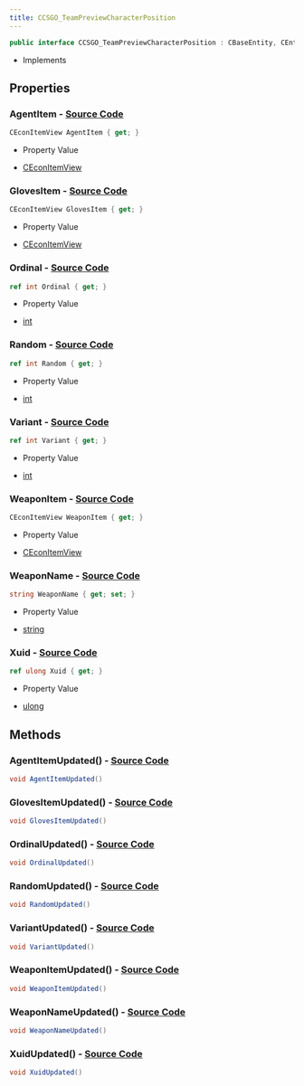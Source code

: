 ```yaml
---
title: CCSGO_TeamPreviewCharacterPosition
---
```


```csharp
public interface CCSGO_TeamPreviewCharacterPosition : CBaseEntity, CEntityInstance, ISchemaClass<CEntityInstance>, ISchemaClass<CBaseEntity>, ISchemaClass<CCSGO_TeamPreviewCharacterPosition>, ISchemaField, ISchemaClass, INativeHandle
```

- Implements

## Properties

### **AgentItem** - [Source Code](https://github.com/swiftly-solution/swiftlys2/blob/main/managed/src/SwiftlyS2.Generated/Schemas/Interfaces/CCSGO_TeamPreviewCharacterPosition.cs#L26)

```csharp
CEconItemView AgentItem { get; }
```

- Property Value

- [CEconItemView](/docs/api/shared/schemadefinitions/ceconitemview)

### **GlovesItem** - [Source Code](https://github.com/swiftly-solution/swiftlys2/blob/main/managed/src/SwiftlyS2.Generated/Schemas/Interfaces/CCSGO_TeamPreviewCharacterPosition.cs#L28)

```csharp
CEconItemView GlovesItem { get; }
```

- Property Value

- [CEconItemView](/docs/api/shared/schemadefinitions/ceconitemview)

### **Ordinal** - [Source Code](https://github.com/swiftly-solution/swiftlys2/blob/main/managed/src/SwiftlyS2.Generated/Schemas/Interfaces/CCSGO_TeamPreviewCharacterPosition.cs#L20)

```csharp
ref int Ordinal { get; }
```

- Property Value

- [int](https://learn.microsoft.com/dotnet/api/system.int32)

### **Random** - [Source Code](https://github.com/swiftly-solution/swiftlys2/blob/main/managed/src/SwiftlyS2.Generated/Schemas/Interfaces/CCSGO_TeamPreviewCharacterPosition.cs#L18)

```csharp
ref int Random { get; }
```

- Property Value

- [int](https://learn.microsoft.com/dotnet/api/system.int32)

### **Variant** - [Source Code](https://github.com/swiftly-solution/swiftlys2/blob/main/managed/src/SwiftlyS2.Generated/Schemas/Interfaces/CCSGO_TeamPreviewCharacterPosition.cs#L16)

```csharp
ref int Variant { get; }
```

- Property Value

- [int](https://learn.microsoft.com/dotnet/api/system.int32)

### **WeaponItem** - [Source Code](https://github.com/swiftly-solution/swiftlys2/blob/main/managed/src/SwiftlyS2.Generated/Schemas/Interfaces/CCSGO_TeamPreviewCharacterPosition.cs#L30)

```csharp
CEconItemView WeaponItem { get; }
```

- Property Value

- [CEconItemView](/docs/api/shared/schemadefinitions/ceconitemview)

### **WeaponName** - [Source Code](https://github.com/swiftly-solution/swiftlys2/blob/main/managed/src/SwiftlyS2.Generated/Schemas/Interfaces/CCSGO_TeamPreviewCharacterPosition.cs#L22)

```csharp
string WeaponName { get; set; }
```

- Property Value

- [string](https://learn.microsoft.com/dotnet/api/system.string)

### **Xuid** - [Source Code](https://github.com/swiftly-solution/swiftlys2/blob/main/managed/src/SwiftlyS2.Generated/Schemas/Interfaces/CCSGO_TeamPreviewCharacterPosition.cs#L24)

```csharp
ref ulong Xuid { get; }
```

- Property Value

- [ulong](https://learn.microsoft.com/dotnet/api/system.uint64)

## Methods

### **AgentItemUpdated()** - [Source Code](https://github.com/swiftly-solution/swiftlys2/blob/main/managed/src/SwiftlyS2.Generated/Schemas/Interfaces/CCSGO_TeamPreviewCharacterPosition.cs#L37)

```csharp
void AgentItemUpdated()
```

### **GlovesItemUpdated()** - [Source Code](https://github.com/swiftly-solution/swiftlys2/blob/main/managed/src/SwiftlyS2.Generated/Schemas/Interfaces/CCSGO_TeamPreviewCharacterPosition.cs#L38)

```csharp
void GlovesItemUpdated()
```

### **OrdinalUpdated()** - [Source Code](https://github.com/swiftly-solution/swiftlys2/blob/main/managed/src/SwiftlyS2.Generated/Schemas/Interfaces/CCSGO_TeamPreviewCharacterPosition.cs#L34)

```csharp
void OrdinalUpdated()
```

### **RandomUpdated()** - [Source Code](https://github.com/swiftly-solution/swiftlys2/blob/main/managed/src/SwiftlyS2.Generated/Schemas/Interfaces/CCSGO_TeamPreviewCharacterPosition.cs#L33)

```csharp
void RandomUpdated()
```

### **VariantUpdated()** - [Source Code](https://github.com/swiftly-solution/swiftlys2/blob/main/managed/src/SwiftlyS2.Generated/Schemas/Interfaces/CCSGO_TeamPreviewCharacterPosition.cs#L32)

```csharp
void VariantUpdated()
```

### **WeaponItemUpdated()** - [Source Code](https://github.com/swiftly-solution/swiftlys2/blob/main/managed/src/SwiftlyS2.Generated/Schemas/Interfaces/CCSGO_TeamPreviewCharacterPosition.cs#L39)

```csharp
void WeaponItemUpdated()
```

### **WeaponNameUpdated()** - [Source Code](https://github.com/swiftly-solution/swiftlys2/blob/main/managed/src/SwiftlyS2.Generated/Schemas/Interfaces/CCSGO_TeamPreviewCharacterPosition.cs#L35)

```csharp
void WeaponNameUpdated()
```

### **XuidUpdated()** - [Source Code](https://github.com/swiftly-solution/swiftlys2/blob/main/managed/src/SwiftlyS2.Generated/Schemas/Interfaces/CCSGO_TeamPreviewCharacterPosition.cs#L36)

```csharp
void XuidUpdated()
```

